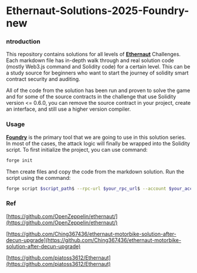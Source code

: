 # Ethernaut-Solutions-2025-Foundry-new
### ntroduction

This repository contains solutions for all levels of [**Ethernaut**](https://ethernaut.openzeppelin.com/) Challenges. Each markdown file has in-depth walk through and real solution code (mostly Web3.js command and Solidity code) for a certain level. This can be a study source for beginners who want to start the journey of solidity smart contract security and auditing.

All of the code from the solution has been run and proven to solve the game and for some of the source contracts in the challenge that use Solidity version <= 0.6.0, you can remove the source contract in your project, create an interface, and still use a higher version compiler. 

### Usage

[**Foundry**](https://github.com/foundry-rs/foundry) is the primary tool that we are going to use in this solution series. In most of the cases, the attack logic will finally be wrapped into the Solidity script. To first initialize the project, you can use command:

```bash
forge init
```

Then create files and copy the code from the markdown solution. Run the script using the command:

```bash
forge script $script_path$ --rpc-url $your_rpc_url$ --account $your_account$ --broadcast
```

### Ref

[https://github.com/OpenZeppelin/ethernaut/](https://github.com/OpenZeppelin/ethernaut/)

[https://github.com/Ching367436/ethernaut-motorbike-solution-after-decun-upgrade](https://github.com/Ching367436/ethernaut-motorbike-solution-after-decun-upgrade)

[https://github.com/piatoss3612/Ethernaut](https://github.com/piatoss3612/Ethernaut)

